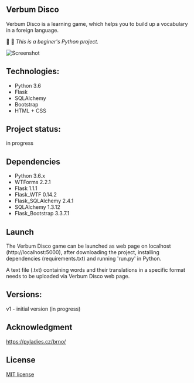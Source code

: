 ## Verbum Disco

Verbum Disco is a learning game, which helps you to build up a vocabulary in a foreign language.

:egg: :snake: *This is a beginer's Python project.*

![Screenshot](https://github.com/DanielaNy/Verbum_Disco_project/blob/work_in_progress/static/images/VDP_screenshot1.png "Verbum Disco Screenshot")

## Technologies: 
- Python 3.6
- Flask
- SQLAlchemy
- Bootstrap
- HTML + CSS


## Project status:
in progress


## Dependencies
- Python 3.6.x
- WTForms 2.2.1
- Flask 1.1.1
- Flask_WTF 0.14.2
- Flask_SQLAlchemy 2.4.1
- SQLAlchemy 1.3.12
- Flask_Bootstrap 3.3.7.1


## Launch
The Verbum Disco game can be launched as web page on localhost (http://localhost:5000), after downloading the project, installing dependencies (requirements.txt) and running 'run.py' in Python.

A text file (.txt) containing words and their translations in a specific format needs to be uploaded via Verbum Disco web page.


## Versions:
 v1 - initial version (in progress)


 ## Acknowledgment
 <https://pyladies.cz/brno/>


 ## License
 [MIT license](https://choosealicense.com/licenses/mit/)